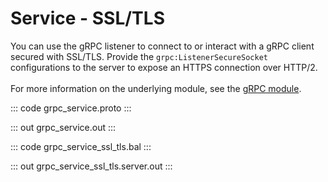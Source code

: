 # Service - SSL/TLS

You can use the gRPC listener to connect to or interact with a gRPC client
secured with SSL/TLS.
Provide the `grpc:ListenerSecureSocket` configurations to the server to
expose an HTTPS connection over HTTP/2.<br/><br/>
For more information on the underlying module, 
see the [gRPC module](https://docs.central.ballerina.io/ballerina/grpc/latest/).

::: code grpc_service.proto :::

::: out grpc_service.out :::

::: code grpc_service_ssl_tls.bal :::

::: out grpc_service_ssl_tls.server.out :::